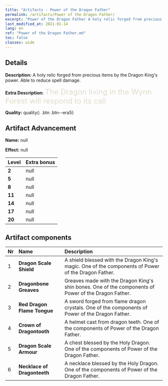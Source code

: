 ```yaml
---
title: "Artifacts - Power of the Dragon Father"
permalink: /artifacts/Power of the Dragon Father/
excerpt: "Power of the Dragon Father A holy relic forged from precious items by the Dragon King's power. Able to reduce spell damage."
last_modified_at: 2021-01-14
lang: en
ref: "Power of the Dragon Father.md"
toc: false
classes: wide
---
```

## Details

 **Description:** A holy relic forged from precious items by the Dragon King's power. Able to reduce spell damage.

 **Extra Description:** <span style="color: #e0dbcb;font-size:24px">The Dragon living in the Wynn Forest will respond to its call</span>

 **Quality:** quality{: .btn .btn--era5}

## Artifact Advancement

 **Name:** null

 **Effect:** null

  |  Level  |    Extra bonus  | 
  |:--------|:----------------| 
  | **2** | null | 
  | **5** | null | 
  | **8** | null | 
  | **11** | null | 
  | **14** | null | 
  | **17** | null | 
  | **20** | null | 


## Artifact components

  |  Nr  |    Name  |  Description | 
  |:-----|:---------|:-------------| 
  | 1 | **Dragon Scale Shield** | A shield blessed with the Dragon King's magic. One of the components of Power of the Dragon Father. | 
  | 2 | **Dragonbone Greaves** | Greaves made with the Dragon King's shin bones. One of the components of Power of the Dragon Father. | 
  | 3 | **Red Dragon Flame Tongue** | A sword forged from flame dragon crystals. One of the components of Power of the Dragon Father. | 
  | 4 | **Crown of Dragontooth** | A helmet cast from dragon teeth. One of the components of Power of the Dragon Father. | 
  | 5 | **Dragon Scale Armour** | A chest blessed by the Holy Dragon. One of the components of Power of the Dragon Father. | 
  | 6 | **Necklace of Dragonteeth** | A necklace blessed by the Holy Dragon. One of the components of Power of the Dragon Father. | 
